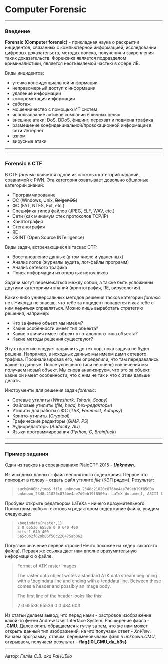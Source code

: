 # Computer Forensic
---
### Введение
**Forensic (Computer forensic)** - прикладная наука о раскрытии инцидентов, связанных с компьютерной информацией, исследовании цифровых доказательств, методах поиска, получения и закрепления таких доказательств. Форензика является подразделом криминалистики, является неотъемлемой частью в сфере ИБ.

Виды инцидентов:
- утечка конфиденциальной информации 
- неправомерный доступ к информации
- удаление информации
- компрометация информации
- саботаж
- мошенничество с помощью ИТ систем
- использование активов компании в личных целях
- внешние атаки: DoS, DDoS, фишинг, перехват и подмена трафика
- размещение конфиденциальной/провокационной информации в сети Интернет
- взлом
- вирусные атаки
---
---
### Forensic в CTF

В CTF *forensic* является одной из сложных категорий заданий, сравнимой с PWN. Эта категория охватывает довольно обширные категории знаний:
- Программирование
- ОС (Windows, Unix, ~~BolgenOS~~)
- ФС (FAT, NTFS, Ext, etc.)
- Специфика типов файлов (JPEG, ELF, WAV, etc.)
- Сети (как минимум стек протоколов TCP/IP)
- Криптография
- Стеганография
- RE
- OSINT (Open Source INTelligence)

Виды задач, встречающиеся в тасках CTF:
- Восстановление данных (в том числе и удаленных)
- Анализ логов (журналы аудита, лог-файлы программ)
- Анализ сетевого трафика
- Поиск информации из открытых источников

Задачи могут перемежаться между собой, а также быть усложнены другими категориями знаний (криптография, RE, вирусология).

Каких-либо универсальных методов решения тасков категории *forensic* нет. Никогда не знаешь, что тебе за инцидент попадется и как тебе с ним ~~париться~~ справляться. Можно лишь выработать стратегию решения, например:
- Что за ~~фигню~~ объект мы имеем?
- Какие особенности имеет тип объекта?
- Какие отличия имеет объект от эталонного типа объекта?
- Какие методы решения существуют?

Эту стратегию следует зациклить до тех пор, пока задача не будет решена. Например, в исходных данных мы имеем дамп сетевого трафика. Проанализировав его, мы определили, что там передавались какие-то данные. После успешного (или не очень) извлечения мы получаем новый объект. Мы снова анализируем, что это за объект, какие он имеет особенности, что с ним не так и что с этим дальше делать.

Инструменты для решения задач *forensic*:
 - Сетевые утилиты (*Wireshark, Tshark, Scapy*)
 - Файловые утилиты (*file, head, hex-редакторы*)
 - Утилиты для работы с ФС (*TSK, Foremost, Autopsy*)
 - Крипто-утилиты (*Cryptool*) 
 - Графические редакторы (*GIMP, PS*)
 - Аудиоредакторы (*Audacity, AU*)
 - Языки программирования (*Python, C, ~~Brainfuck~~*)
---
---
### Пример задания

Один из тасков на соревнованиях PlaidCTF 2015 - [***Unknown***](http://play.plaidctf.com/files/unknown_2348c21020c876be4ae7d9eb19f8500a).

Из исходных данных - файл непонятного содержания. Первое что приходит в голову - отдать файл утилите *file* (КЭП рядом). Результат:

>```sh
>such@n00b:/tmp$ file unknown_2348c21020c876be4ae7d9eb19f8500a 
>unknown_2348c21020c876be4ae7d9eb19f8500a: LaTeX document, ASCII text
>```

Пробуем открыть редаткором LaTeXа - ничего вразумительного. Посмотрим любым текстовым редактором содержание файла, увидим следующее:

>```
>\begindata{raster,1}
>2 0 65536 65536 0 0 640 400
>bits 1 640 400
>5a5c0b2f620b86f56c220475ab062
>```

Погуглим значение первой строки (Нечто похожее на хедер какого-то файла). Первая же [ссылка](http://www.fileformat.info/format/cmu/spec/c4cfb8404a304ea687b344485c445eb2/view.htm) дает нам вполне вразумительную информацию о файле.

> Format of ATK raster images 
>
> The raster data object writes a standard ATK data stream beginning with 
> a \begindata line and ending with a \enddata line.  Between these comes 
> a header and possibly an image body. 
>
> The first line of the header looks like this: 
>
> 2 0 65536 65536 0 0 484 603 

Из статьи делаем вывод, что перед нами - растровое изображение какой-то ~~фигни~~ Andrew User Interface System. Расширение файла - **.CMU**. Далее опять обращаемся к гуглу за тем, что же нам может открыть данный тип изображений, на что получаем ответ - *XnView*. Качаем программу, ставим, переименовываем файл в *unknown.CMU*, открываем, получаем результат - **flag{l0l_CMU_da_b3s}**

---

*Автор: Гилёв С.В. aka PaHUEllo*
